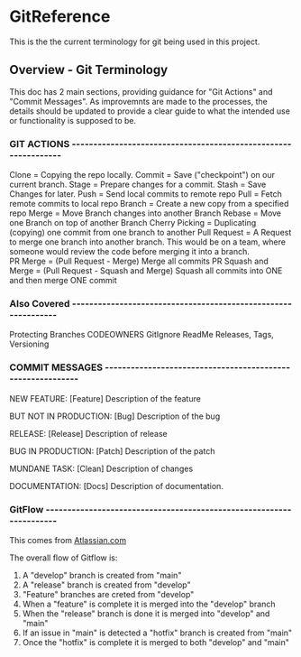 # GitReference

This is the the current terminology for git being used in this project.  

## Overview - Git Terminology

This doc has 2 main sections, providing guidance for "Git Actions" and 
"Commit Messages".  As improvemnts are made to the processes, the details
should be updated to provide a clear guide to what the intended use or
functionality is supposed to be. 
 
 ### GIT ACTIONS ---------------------------------------------------------------
 
 Clone = Copying the repo locally.
 Commit = Save ("checkpoint") on our current branch.
 Stage = Prepare changes for a commit.
 Stash = Save Changes for later.
 Push = Send local commits to remote repo
 Pull = Fetch remote commits to local repo
 Branch = Create a new copy from a specified repo
 Merge = Move Branch changes into another Branch
 Rebase = Move one Branch on top of another Branch
 Cherry Picking = Duplicating (copying) one commit from one branch to another
 Pull Request = A Request to merge one branch into another branch.  This would 
    be on a team, where someone would review the code before merging it into 
    a branch.  
 PR Merge = (Pull Request - Merge) Merge all commits
 PR Squash and Merge = (Pull Request - Squash and Merge) 
    Squash all commits into ONE and then merge ONE commit
    
 ### Also Covered --------------------------------------------------------------
 Protecting Branches 
 CODEOWNERS
 GitIgnore
 ReadMe
 Releases, Tags, Versioning
 
 ### COMMIT MESSAGES -----------------------------------------------------------
 
 NEW FEATURE:
 [Feature] Description of the feature

 BUT NOT IN PRODUCTION:
 [Bug] Description of the bug

 RELEASE:
 [Release] Description of release

 BUG IN PRODUCTION:
 [Patch] Description of the patch
 
 MUNDANE TASK:
 [Clean] Description of changes
 
 DOCUMENTATION: 
 [Docs] Description of documentation.  

### GitFlow --------------------------------------------------------------------
This comes from [Atlassian.com](https://www.atlassian.com/git/tutorials/comparing-workflows/gitflow-workflow)

The overall flow of Gitflow is: 
1. A "develop" branch is created from "main"
2. A "release" branch is created from "develop"
3. "Feature" branches are creted from "develop"
4. When a "feature" is complete it is merged into the "develop" branch
5. When the "release" branch is done it is merged into "develop" and "main"
6. If an issue in "main" is detected a "hotfix" branch is created from "main"
7. Once the "hotfix" is complete it is merged to both "develop" and "main"

